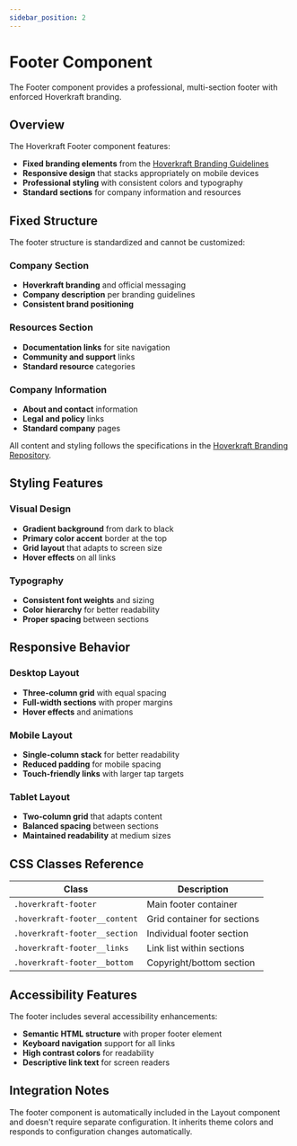 ```yaml
---
sidebar_position: 2
---
```


# Footer Component

The Footer component provides a professional, multi-section footer with enforced Hoverkraft branding.

## Overview

The Hoverkraft Footer component features:

- **Fixed branding elements** from the [Hoverkraft Branding Guidelines](https://github.com/hoverkraft-tech/branding)
- **Responsive design** that stacks appropriately on mobile devices
- **Professional styling** with consistent colors and typography
- **Standard sections** for company information and resources

## Fixed Structure

The footer structure is standardized and cannot be customized:

### Company Section

- **Hoverkraft branding** and official messaging
- **Company description** per branding guidelines
- **Consistent brand positioning**

### Resources Section

- **Documentation links** for site navigation
- **Community and support** links
- **Standard resource** categories

### Company Information

- **About and contact** information
- **Legal and policy** links
- **Standard company** pages

All content and styling follows the specifications in the [Hoverkraft Branding Repository](https://github.com/hoverkraft-tech/branding).

## Styling Features

### Visual Design

- **Gradient background** from dark to black
- **Primary color accent** border at the top
- **Grid layout** that adapts to screen size
- **Hover effects** on all links

### Typography

- **Consistent font weights** and sizing
- **Color hierarchy** for better readability
- **Proper spacing** between sections

## Responsive Behavior

### Desktop Layout

- **Three-column grid** with equal spacing
- **Full-width sections** with proper margins
- **Hover effects** and animations

### Mobile Layout

- **Single-column stack** for better readability
- **Reduced padding** for mobile spacing
- **Touch-friendly links** with larger tap targets

### Tablet Layout

- **Two-column grid** that adapts content
- **Balanced spacing** between sections
- **Maintained readability** at medium sizes

## CSS Classes Reference

| Class                         | Description                 |
| ----------------------------- | --------------------------- |
| `.hoverkraft-footer`          | Main footer container       |
| `.hoverkraft-footer__content` | Grid container for sections |
| `.hoverkraft-footer__section` | Individual footer section   |
| `.hoverkraft-footer__links`   | Link list within sections   |
| `.hoverkraft-footer__bottom`  | Copyright/bottom section    |

## Accessibility Features

The footer includes several accessibility enhancements:

- **Semantic HTML structure** with proper footer element
- **Keyboard navigation** support for all links
- **High contrast colors** for readability
- **Descriptive link text** for screen readers

## Integration Notes

The footer component is automatically included in the Layout component and doesn't require separate configuration. It inherits theme colors and responds to configuration changes automatically.
